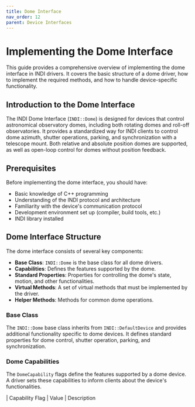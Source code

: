 ```yaml
---
title: Dome Interface
nav_order: 12
parent: Device Interfaces
---
```


# Implementing the Dome Interface

This guide provides a comprehensive overview of implementing the dome interface in INDI drivers. It covers the basic structure of a dome driver, how to implement the required methods, and how to handle device-specific functionality.

## Introduction to the Dome Interface

The INDI Dome Interface (`INDI::Dome`) is designed for devices that control astronomical observatory domes, including both rotating domes and roll-off observatories. It provides a standardized way for INDI clients to control dome azimuth, shutter operations, parking, and synchronization with a telescope mount. Both relative and absolute position domes are supported, as well as open-loop control for domes without position feedback.

## Prerequisites

Before implementing the dome interface, you should have:

- Basic knowledge of C++ programming
- Understanding of the INDI protocol and architecture
- Familiarity with the device's communication protocol
- Development environment set up (compiler, build tools, etc.)
- INDI library installed

## Dome Interface Structure

The dome interface consists of several key components:

-   **Base Class**: `INDI::Dome` is the base class for all dome drivers.
-   **Capabilities**: Defines the features supported by the dome.
-   **Standard Properties**: Properties for controlling the dome's state, motion, and other functionalities.
-   **Virtual Methods**: A set of virtual methods that must be implemented by the driver.
-   **Helper Methods**: Methods for common dome operations.

### Base Class

The `INDI::Dome` base class inherits from `INDI::DefaultDevice` and provides additional functionality specific to dome devices. It defines standard properties for dome control, shutter operation, parking, and synchronization.

### Dome Capabilities

The `DomeCapability` flags define the features supported by a dome device. A driver sets these capabilities to inform clients about the device's functionalities.

| Capability Flag         | Value | Description
